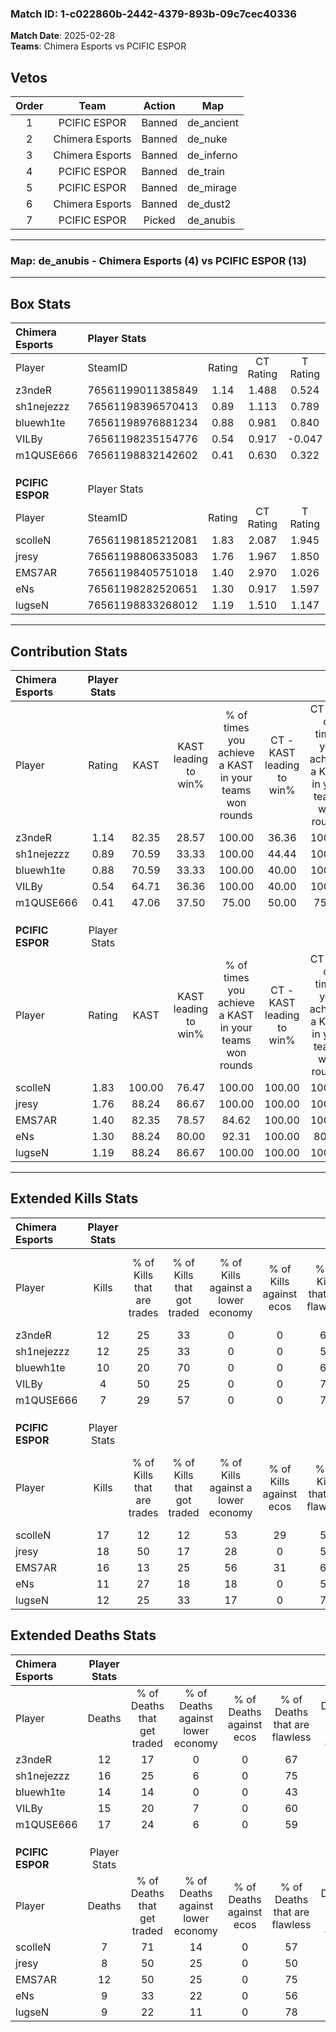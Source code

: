 ### Match ID: 1-c022860b-2442-4379-893b-09c7cec40336  
**Match Date**: 2025-02-28  
**Teams**: Chimera Esports vs PCIFIC ESPOR  

## Vetos  

| Order | Team | Action | Map |
| :---: | :--: | :----: | --- |
| 1 | PCIFIC ESPOR | Banned | de_ancient |
| 2 | Chimera Esports | Banned | de_nuke |
| 3 | Chimera Esports | Banned | de_inferno |
| 4 | PCIFIC ESPOR | Banned | de_train |
| 5 | PCIFIC ESPOR | Banned | de_mirage |
| 6 | Chimera Esports | Banned | de_dust2 |
| 7 | PCIFIC ESPOR | Picked | de_anubis |

---  

### **Map**: de_anubis - Chimera Esports (4) vs PCIFIC ESPOR (13)  
---  

## Box Stats  

| **Chimera Esports** | Player Stats      |        |           |          |        |       |       |         |        |      |     |
| :- | :- | :-: | :-: | :-: | :-: | :-: | :-: | :-: | :-: | :-: | :-: |
| Player              | SteamID           | Rating | CT Rating | T Rating |  KAST  |  ADR  | Kills | Assists | Deaths | K/D  | HS% |
| z3ndeR              | 76561199011385849 |  1.14  |   1.488   |  0.524   | 82.35  | 74.5  |  12   |    1    |   12   | 1.00 | 33  |
| sh1nejezzz          | 76561198396570413 |  0.89  |   1.113   |  0.789   | 70.59  | 59.5  |  12   |    2    |   16   | 0.75 | 41  |
| bluewh1te           | 76561198976881234 |  0.88  |   0.981   |  0.840   | 70.59  | 62.8  |  10   |    5    |   14   | 0.71 | 50  |
| VILBy               | 76561198235154776 |  0.54  |   0.917   |  -0.047  | 64.71  | 67.5  |   4   |    9    |   15   | 0.27 | 75  |
| m1QUSE666           | 76561198832142602 |  0.41  |   0.630   |  0.322   | 47.06  | 56.3  |   7   |    1    |   17   | 0.41 | 42  |
|                     |                   |        |           |          |        |       |       |         |        |      |     |
|                     |                   |        |           |          |        |       |       |         |        |      |     |
|                     |                   |        |           |          |        |       |       |         |        |      |     |
| **PCIFIC ESPOR**    | Player Stats      |        |           |          |        |       |       |         |        |      |     |
| Player              | SteamID           | Rating | CT Rating | T Rating |  KAST  |  ADR  | Kills | Assists | Deaths | K/D  | HS% |
| scolleN             | 76561198185212081 |  1.83  |   2.087   |  1.945   | 100.00 | 115.7 |  17   |    4    |   7    | 2.43 | 76  |
| jresy               | 76561198806335083 |  1.76  |   1.967   |  1.850   | 88.24  | 108.7 |  18   |    7    |   8    | 2.25 | 44  |
| EMS7AR              | 76561198405751018 |  1.40  |   2.970   |  1.026   | 82.35  | 89.5  |  16   |    3    |   12   | 1.33 | 68  |
| eNs                 | 76561198282520651 |  1.30  |   0.917   |  1.597   | 88.24  | 87.1  |  11   |    7    |   9    | 1.22 | 72  |
| lugseN              | 76561198833268012 |  1.19  |   1.510   |  1.147   | 88.24  | 45.6  |  12   |    2    |   9    | 1.33 | 25  |
---  

## Contribution Stats  

| **Chimera Esports** | Player Stats |        |                      |                                                        |                           |                                                             |                          |                                                            |
| :- | :-: | :-: | :-: | :-: | :-: | :-: | :-: | :-: |
| Player              |    Rating    |  KAST  | KAST leading to win% | % of times you achieve a KAST in your teams won rounds | CT - KAST leading to win% | CT - % of times you achieve a KAST in your teams won rounds | T - KAST leading to win% | T - % of times you achieve a KAST in your teams won rounds |
| z3ndeR              |     1.14     | 82.35  |        28.57         |                         100.00                         |           36.36           |                           100.00                            |           0.00           |                            0.00                            |
| sh1nejezzz          |     0.89     | 70.59  |        33.33         |                         100.00                         |           44.44           |                           100.00                            |           0.00           |                            0.00                            |
| bluewh1te           |     0.88     | 70.59  |        33.33         |                         100.00                         |           40.00           |                           100.00                            |           0.00           |                            0.00                            |
| VILBy               |     0.54     | 64.71  |        36.36         |                         100.00                         |           40.00           |                           100.00                            |           0.00           |                            0.00                            |
| m1QUSE666           |     0.41     | 47.06  |        37.50         |                         75.00                          |           50.00           |                            75.00                            |           0.00           |                            0.00                            |
|                     |              |        |                      |                                                        |                           |                                                             |                          |                                                            |
|                     |              |        |                      |                                                        |                           |                                                             |                          |                                                            |
|                     |              |        |                      |                                                        |                           |                                                             |                          |                                                            |
| **PCIFIC ESPOR**    | Player Stats |        |                      |                                                        |                           |                                                             |                          |                                                            |
| Player              |    Rating    |  KAST  | KAST leading to win% | % of times you achieve a KAST in your teams won rounds | CT - KAST leading to win% | CT - % of times you achieve a KAST in your teams won rounds | T - KAST leading to win% | T - % of times you achieve a KAST in your teams won rounds |
| scolleN             |     1.83     | 100.00 |        76.47         |                         100.00                         |          100.00           |                           100.00                            |          66.67           |                           100.00                           |
| jresy               |     1.76     | 88.24  |        86.67         |                         100.00                         |          100.00           |                           100.00                            |          80.00           |                           100.00                           |
| EMS7AR              |     1.40     | 82.35  |        78.57         |                         84.62                          |          100.00           |                           100.00                            |          66.67           |                           75.00                            |
| eNs                 |     1.30     | 88.24  |        80.00         |                         92.31                          |          100.00           |                            80.00                            |          72.73           |                           100.00                           |
| lugseN              |     1.19     | 88.24  |        86.67         |                         100.00                         |          100.00           |                           100.00                            |          80.00           |                           100.00                           |
---  

## Extended Kills Stats  

| **Chimera Esports** | Player Stats |                            |                            |                                    |                         |                              |                                 |                                       |                    |           |
| :- | :-: | :-: | :-: | :-: | :-: | :-: | :-: | :-: | :-: | :-: |
| Player              |    Kills     | % of Kills that are trades | % of Kills that got traded | % of Kills against a lower economy | % of Kills against ecos | % of Kills that are flawless | % of Kills that are close duels | % of Kills that are assisted by flash | Pistol Round Kills | AWP Kills |
| z3ndeR              |      12      |             25             |             33             |                 0                  |            0            |              67              |                8                |                   0                   |         3          |     5     |
| sh1nejezzz          |      12      |             25             |             33             |                 0                  |            0            |              58              |                8                |                  25                   |         1          |     0     |
| bluewh1te           |      10      |             20             |             70             |                 0                  |            0            |              60              |                0                |                  10                   |         2          |     0     |
| VILBy               |      4       |             50             |             25             |                 0                  |            0            |              75              |                0                |                   0                   |         1          |     0     |
| m1QUSE666           |      7       |             29             |             57             |                 0                  |            0            |              71              |                0                |                  14                   |         0          |     0     |
|                     |              |                            |                            |                                    |                         |                              |                                 |                                       |                    |           |
|                     |              |                            |                            |                                    |                         |                              |                                 |                                       |                    |           |
|                     |              |                            |                            |                                    |                         |                              |                                 |                                       |                    |           |
| **PCIFIC ESPOR**    | Player Stats |                            |                            |                                    |                         |                              |                                 |                                       |                    |           |
| Player              |    Kills     | % of Kills that are trades | % of Kills that got traded | % of Kills against a lower economy | % of Kills against ecos | % of Kills that are flawless | % of Kills that are close duels | % of Kills that are assisted by flash | Pistol Round Kills | AWP Kills |
| scolleN             |      17      |             12             |             12             |                 53                 |           29            |              53              |                6                |                   0                   |         3          |     0     |
| jresy               |      18      |             50             |             17             |                 28                 |            0            |              56              |               11                |                   6                   |         2          |     0     |
| EMS7AR              |      16      |             13             |             25             |                 56                 |           31            |              69              |               13                |                   6                   |         1          |     0     |
| eNs                 |      11      |             27             |             18             |                 18                 |            0            |              55              |                9                |                   0                   |         2          |     0     |
| lugseN              |      12      |             25             |             33             |                 17                 |            0            |              75              |                0                |                   0                   |         1          |     7     |
## Extended Deaths Stats  

| **Chimera Esports** | Player Stats |                             |                                   |                          |                               |                            |                           |               |
| :- | :-: | :-: | :-: | :-: | :-: | :-: | :-: | :-: |
| Player              |    Deaths    | % of Deaths that get traded | % of Deaths against lower economy | % of Deaths against ecos | % of Deaths that are flawless | % of Deaths that are close | % of Deaths while blinded | Deaths to AWP |
| z3ndeR              |      12      |             17              |                 0                 |            0             |              67               |             0              |             0             |       1       |
| sh1nejezzz          |      16      |             25              |                 6                 |            0             |              75               |             6              |             0             |       1       |
| bluewh1te           |      14      |             14              |                 0                 |            0             |              43               |             7              |             7             |       3       |
| VILBy               |      15      |             20              |                 7                 |            0             |              60               |             20             |             7             |       1       |
| m1QUSE666           |      17      |             24              |                 6                 |            0             |              59               |             6              |             0             |       1       |
|                     |              |                             |                                   |                          |                               |                            |                           |               |
|                     |              |                             |                                   |                          |                               |                            |                           |               |
|                     |              |                             |                                   |                          |                               |                            |                           |               |
| **PCIFIC ESPOR**    | Player Stats |                             |                                   |                          |                               |                            |                           |               |
| Player              |    Deaths    | % of Deaths that get traded | % of Deaths against lower economy | % of Deaths against ecos | % of Deaths that are flawless | % of Deaths that are close | % of Deaths while blinded | Deaths to AWP |
| scolleN             |      7       |             71              |                14                 |            0             |              57               |             0              |             0             |       1       |
| jresy               |      8       |             50              |                25                 |            0             |              50               |             13             |            38             |       1       |
| EMS7AR              |      12      |             50              |                25                 |            0             |              75               |             0              |            17             |       1       |
| eNs                 |      9       |             33              |                22                 |            0             |              56               |             11             |             0             |       1       |
| lugseN              |      9       |             22              |                11                 |            0             |              78               |             0              |             0             |       1       |
